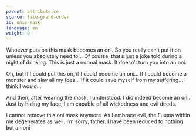 ```yaml
---
parent: attribute.ce
source: fate-grand-order
id: onis-mask
language: en
weight: 0
---
```


Whoever puts on this mask becomes an oni.
So you really can’t put it on unless you absolutely need to…
Of course, that’s just a joke told during a night of drinking.
This is just a normal mask. It doesn’t turn you into an oni.

Oh, but if I could put this on, if I could become an oni…
If I could become a monster and slay all my foes…
If it could save myself from my suffering…
I think I would…

And then, after wearing the mask, I understood.
I did indeed become an oni.
Just by hiding my face, I am capable of all wickedness and evil deeds.

I cannot remove this oni mask anymore.
As I embrace evil, the Fuuma within me degenerates as well.
I’m sorry, father.
I have been reduced to nothing but an oni.
